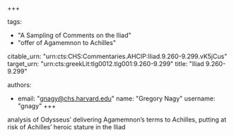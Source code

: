 +++

tags:
- "A Sampling of Comments on the Iliad"
- "offer of Agamemnon to Achilles"

citable_urn: "urn:cts:CHS:Commentaries.AHCIP:Iliad.9.260-9.299.vK5jCus"
target_urn: "urn:cts:greekLit:tlg0012.tlg001:9.260-9.299"
title: "Iliad 9.260-9.299"

authors:
- email: "gnagy@chs.harvard.edu"
  name: "Gregory Nagy"
  username: "gnagy"
+++

<p>analysis of Odysseus’ delivering Agamemnon’s terms to Achilles, putting at risk of Achilles’ heroic stature in the Iliad</p>
